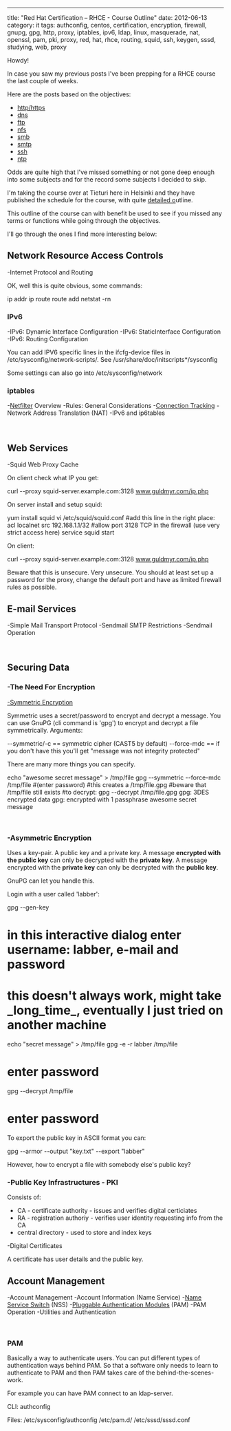 ---
title: "Red Hat Certification – RHCE - Course Outline"
date: 2012-06-13
category: it
tags: authconfig, centos, certification, encryption, firewall, gnupg, gpg, http, proxy, iptables, ipv6, ldap, linux, masquerade, nat, openssl, pam, pki, proxy, red, hat, rhce, routing, squid, ssh, keygen, sssd, studying, web, proxy

Howdy!

In case you saw my previous posts I've been prepping for a RHCE course the last couple of weeks.

Here are the posts based on the objectives:

- [http/https](http://guldmyr.com/blog/red-hat-certification-rhce-network-services-httpd)
- [dns](http://guldmyr.com/blog/red-hat-certification-rhce-network-services-dns)
- [ftp](http://www.guldmyr.com/blog/red-hat-certification-rhce-network-services-ftp)
- [nfs](http://www.guldmyr.com/blog/red-hat-certification-rhce-network-services-nfs/)
- [smb](http://www.guldmyr.com/blog/red-hat-certification-rhce-network-services-smb/)
- [smtp](http://www.guldmyr.com/blog/red-hat-certification-rhce-network-services-e-mail/)
- [ssh](http://www.guldmyr.com/blog/red-hat-certification-rhce-network-services-ssh/)
- [ntp](http://www.guldmyr.com/blog/red-hat-certification-rhce-network-services-ntp/)

Odds are quite high that I've missed something or not gone deep enough into some subjects and for the record some subjects I decided to skip.

I'm taking the course over at Tieturi here in Helsinki and they have published the schedule for the course, with quite [detailed o](http://www.tieturi.fi/kurssit/kurssi.html?course=83902366&category=RedHat%2BLinux&city=Helsinki&training=25.06.2012 "on tieturi.fi")utline.

This outline of the course can with benefit be used to see if you missed any terms or functions while going through the objectives.

I'll go through the ones I find more interesting below:

## Network Resource Access Controls

\-Internet Protocol and Routing

OK, well this is quite obvious, some commands:

ip addr
ip route
route add
netstat -rn

### IPv6

\-IPv6: Dynamic Interface Configuration -IPv6: StaticInterface Configuration -IPv6: Routing Configuration

You can add IPV6 specific lines in the ifcfg-device files in /etc/sysconfig/network-scripts/. See /usr/share/doc/initscripts\*/sysconfig

Some settings can also go into /etc/sysconfig/network

### iptables

\-[Netfilter](http://en.wikipedia.org/wiki/Netfilter "on wikipedia") Overview -Rules: General Considerations -[Connection Tracking](http://en.wikipedia.org/wiki/Netfilter#Connection_Tracking "on wikipedia") -Network Address Translation (NAT) -IPv6 and ip6tables

 

## Web Services

\-Squid Web Proxy Cache

On client check what IP you get:

curl --proxy squid-server.example.com:3128 www.guldmyr.com/ip.php

On server install and setup squid:

yum install squid
vi /etc/squid/squid.conf
#add this line in the right place:
acl localnet src 192.168.1.1/32
#allow port 3128 TCP in the firewall (use very strict access here)
service squid start

On client:

curl --proxy squid-server.example.com:3128 www.guldmyr.com/ip.php

Beware that this is unsecure. Very unsecure. You should at least set up a password for the proxy, change the default port and have as limited firewall rules as possible.

## E-mail Services

\-Simple Mail Transport Protocol -Sendmail SMTP Restrictions -Sendmail Operation

 

## Securing Data

### \-The Need For Encryption

[\-Symmetric Encryption](http://support.microsoft.com/kb/246071 "on microsoft.com :)")

Symmetric uses a secret/password to encrypt and decrypt a message. You can use GnuPG (cli command is 'gpg') to encrypt and decrypt a file symmetrically. Arguments:

\--symmetric/-c == symmetric cipher (CAST5 by default) --force-mdc == if you don't have this you'll get "message was not integrity protected"

There are many more things you can specify.

echo "awesome secret message" > /tmp/file
gpg --symmetric --force-mdc /tmp/file
#(enter password)
#this creates a /tmp/file.gpg
#beware that /tmp/file still exists
#to decrypt:
gpg --decrypt /tmp/file.gpg
gpg: 3DES encrypted data
gpg: encrypted with 1 passphrase
awesome secret message

 

### \-Asymmetric Encryption

Uses a key-pair. A public key and a private key. A message **encrypted with the public key** can only be decrypted with the **private key**. A message encrypted with the **private key** can only be decrypted with the **public key**.

GnuPG can let you handle this.

Login with a user called 'labber':

gpg --gen-key
# in this interactive dialog enter username: labber, e-mail and password
# this doesn't always work, might take \_long\_time\_, eventually I just tried on another machine
echo "secret message" > /tmp/file
gpg -e -r labber /tmp/file
# enter password
gpg --decrypt /tmp/file
# enter password

To export the public key in ASCII format you can:

gpg --armor --output "key.txt" --export "labber"

However, how to encrypt a file with somebody else's public key?

### \-Public Key Infrastructures - PKI

Consists of:

- CA - certificate authority - issues and verifies digital certiciates
- RA - registration authoriy - verifies user identity requesting info from the CA
- central directory - used to store and index keys

\-Digital Certificates

A certificate has user details and the public key.

## Account Management

\-Account Management -Account Information (Name Service) -[Name Service Switch](http://en.wikipedia.org/wiki/Name_Service_Switch "on wikipedia") (NSS) -[Pluggable Authentication Modules](http://linux-pam.org/whatispam.html "on linux-pam.org") (PAM) -PAM Operation -Utilities and Authentication

 

### PAM

Basically a way to authenticate users. You can put different types of authentication ways behind PAM. So that a software only needs to learn to authenticate to PAM and then PAM takes care of the behind-the-scenes-work.

For example you can have PAM connect to an ldap-server.

CLI: authconfig

Files: /etc/sysconfig/authconfig /etc/pam.d/ /etc/sssd/sssd.conf
